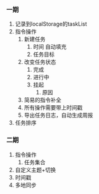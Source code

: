 ### 一期

1. 记录到localStorage的taskList
2. 指令操作
   1. 新建任务
      1. 时间 自动填充
      2. 任务目标
   2. 改变任务状态
      1. 完成
      2. 进行中
      3. 挂起
         1. 原因
   3. 简易的指令补全
   4. 所有操作需要带上时间戳
   5. 导出任务日志，自动生成周报
3. 任务排序

### 二期

1. 指令操作
   1. 任务集合
2. 自定义主题+切换
3. 时间戳
4. 多地同步